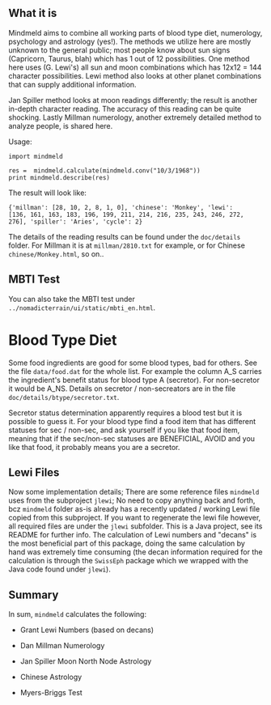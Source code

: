 ## What it is

Mindmeld aims to combine all working parts of blood type diet,
numerology, psychology and astrology (yes!). The methods we utilize
here are mostly unknown to the general public; most people know about
sun signs (Capricorn, Taurus, blah) which has 1 out of 12
possibilities. One method here uses (G. Lewi's) all sun and moon
combinations which has 12x12 = 144 character possibilities. Lewi
method also looks at other planet combinations that can supply
additional information.

Jan Spiller method looks at moon readings differently; the result is
another in-depth character reading. The accuracy of this reading can
be quite shocking. Lastly Millman numerology, another extremely
detailed method to analyze people, is shared here.

Usage:

```
import mindmeld

res =  mindmeld.calculate(mindmeld.conv("10/3/1968"))
print mindmeld.describe(res)
```

The result will look like:

```
{'millman': [28, 10, 2, 8, 1, 0], 'chinese': 'Monkey', 'lewi':
[136, 161, 163, 183, 196, 199, 211, 214, 216, 235, 243, 246, 272,
276], 'spiller': 'Aries', 'cycle': 2}
```

The details of the reading results can be found under the `doc/details` folder. 
For Millman it is at `millman/2810.txt` for example, or for Chinese
`chinese/Monkey.html`, so on..

## MBTI Test

You can also take the MBTI test under `../nomadicterrain/ui/static/mbti_en.html`.

# Blood Type Diet

Some food ingredients are good for some blood types, bad for
others. See the file `data/food.dat` for the whole list. For example
the column A_S carries the ingredient's benefit status for blood type
A (secretor). For non-secretor it would be A_NS. Details on secretor /
non-secreators are in the file `doc/details/btype/secretor.txt`.

Secretor status determination apparently requires a blood test but it
is possible to guess it. For your blood type find a food item that has
different statuses for sec / non-sec, and ask yourself if you like
that food item, meaning that if the sec/non-sec statuses are
BENEFICIAL, AVOID and you like that food, it probably means you are a
secretor.

## Lewi Files

Now some implementation details; There are some reference files
`mindmeld` uses from the subproject `jlewi`; No need to copy anything
back and forth, bcz `mindmeld` folder as-is already has a recently
updated / working Lewi file copied from this subproject. If you want
to regenerate the lewi file however, all required files are under the
`jlewi` subfolder. This is a Java project, see its README for further
info. The calculation of Lewi numbers and "decans" is the most
beneficial part of this package, doing the same calculation by hand
was extremely time consuming (the decan information required for the
calculation is through the `SwissEph` package which we wrapped with
the Java code found under `jlewi`).

## Summary

In sum, `mindmeld` calculates the following:

* Grant Lewi Numbers (based on decans)

* Dan Millman Numerology

* Jan Spiller Moon North Node Astrology

* Chinese Astrology

* Myers-Briggs Test



